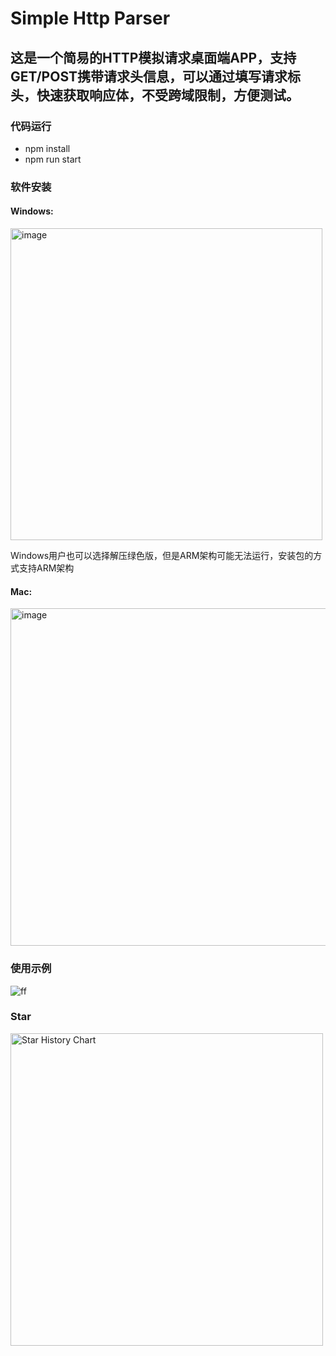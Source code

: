 # Simple Http Parser
## 这是一个简易的HTTP模拟请求桌面端APP，支持GET/POST携带请求头信息，可以通过填写请求标头，快速获取响应体，不受跨域限制，方便测试。
### 代码运行
- npm install
- npm run start
### 软件安装
#### Windows:
<img width="499" alt="image" src="https://github.com/dfvips/Simple-Http-Parser/assets/21048630/f3ed2405-0b90-4feb-ae9f-e0b9c5174bce">

Windows用户也可以选择解压绿色版，但是ARM架构可能无法运行，安装包的方式支持ARM架构

#### Mac:
<img width="540" alt="image" src="https://github.com/dfvips/Simple-Http-Parser/assets/21048630/2c4bf41c-a03f-4cdf-bb3f-5721fbbcb6ab">

### 使用示例
![ff](https://github.com/dfvips/Simple-Http-Parser/assets/21048630/672d9548-65c4-4729-b77a-3f80ef173b2c)

### Star

<a href="https://github.com/dfvips/Simple-Http-Parser">
        <img width="500" alt="Star History Chart" src="https://api.star-history.com/svg?repos=dfvips/Simple-Http-Parser&type=Date">
</a> 
